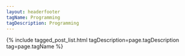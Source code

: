 ```yaml
---
layout: headerfooter
tagName: Programming
tagDescription: Programming
---
```

{% include tagged_post_list.html tagDescription=page.tagDescription  tag=page.tagName %}